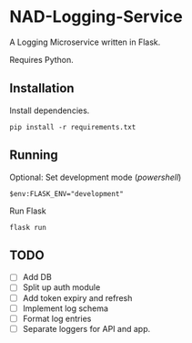 # NAD-Logging-Service

A Logging Microservice written in Flask.

Requires Python.

## Installation

Install dependencies.

```
pip install -r requirements.txt
```

## Running

Optional: Set development mode (_powershell_)

```
$env:FLASK_ENV="development"
```

Run Flask

```
flask run
```

## TODO

- [ ] Add DB
- [ ] Split up auth module
- [ ] Add token expiry and refresh
- [ ] Implement log schema
- [ ] Format log entries
- [ ] Separate loggers for API and app.
